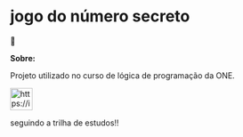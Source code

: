 # jogo do número secreto



<aside>
📒

**Sobre:**

</aside>



Projeto utilizado no curso de lógica de programação da ONE.

<aside>
<img src="https://img.icons8.com/ios/250/000000/waypoint-map.png" alt="https://img.icons8.com/ios/250/000000/waypoint-map.png" width="40px" />

seguindo a trilha de estudos!!

</aside>

